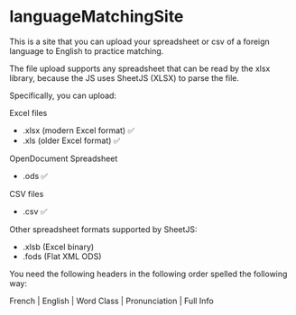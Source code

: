 # languageMatchingSite
This is a site that you can upload your spreadsheet or csv of a foreign language to English to practice matching.

The file upload supports any spreadsheet that can be read by the xlsx library, because the JS uses SheetJS (XLSX) to parse the file.

Specifically, you can upload:

Excel files
- .xlsx (modern Excel format) ✅
- .xls (older Excel format) ✅

OpenDocument Spreadsheet
- .ods ✅

CSV files
- .csv ✅

Other spreadsheet formats supported by SheetJS:
- .xlsb (Excel binary)
- .fods (Flat XML ODS)

You need the following headers in the following order spelled the following way:

French | English | Word Class | Pronunciation | Full Info
